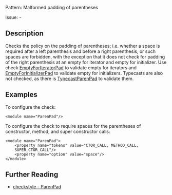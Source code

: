 Pattern: Malformed padding of parentheses

Issue: -

## Description

Checks the policy on the padding of parentheses; i.e. whether a space is required after a left parenthesis and before a right parenthesis, or such spaces are forbidden, with the exception that it does not check for padding of the right parenthesis at an empty for iterator and empty for initializer. Use check [EmptyForIteratorPad](http://checkstyle.sourceforge.net/config_whitespace.html#EmptyForIteratorPad) to validate empty for iterators and [EmptyForInitializerPad](http://checkstyle.sourceforge.net/config_whitespace.html#EmptyForInitializerPad) to validate empty for initializers. Typecasts are also not checked, as there is [TypecastParenPad](http://checkstyle.sourceforge.net/config_whitespace.html#TypecastParenPad) to validate them. 

## Examples

To configure the check: 
    
    
    <module name="ParenPad"/>
            

To configure the check to require spaces for the parentheses of constructor, method, and super constructor calls: 
    
    
    <module name="ParenPad">
        <property name="tokens" value="CTOR_CALL, METHOD_CALL,
        SUPER_CTOR_CALL"/>
        <property name="option" value="space"/>
    </module>

## Further Reading

* [checkstyle - ParenPad](http://checkstyle.sourceforge.net/config_whitespace.html#ParenPad)